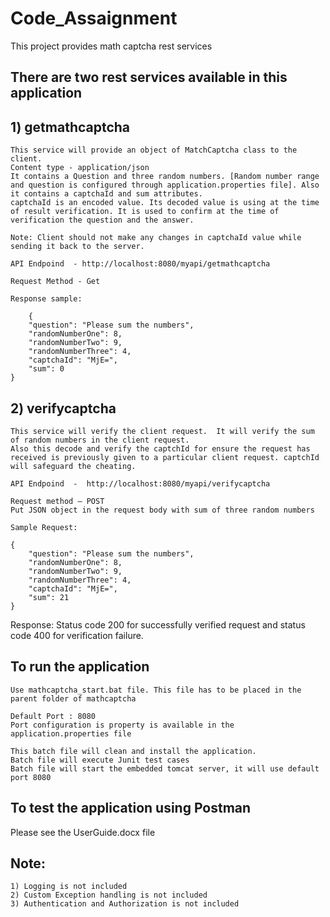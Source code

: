 # Code_Assaignment

This project provides math captcha rest services

## There are two rest services available in this application

## 1) getmathcaptcha
	
	This service will provide an object of MatchCaptcha class to the client. 
	Content type - application/json
	It contains a Question and three random numbers. [Random number range and question is configured through application.properties file]. Also it contains a captchaId and sum attributes. 
	captchaId is an encoded value. Its decoded value is using at the time of result verification. It is used to confirm at the time of verification the question and the answer.	
	
	Note: Client should not make any changes in captchaId value while sending it back to the server.
	
	API Endpoind  - http://localhost:8080/myapi/getmathcaptcha

	Request Method - Get
	
	Response sample:
	
		{
		"question": "Please sum the numbers",
		"randomNumberOne": 8,
		"randomNumberTwo": 9,
		"randomNumberThree": 4,
		"captchaId": "MjE=",
		"sum": 0
	}
	
## 2) verifycaptcha

	This service will verify the client request.  It will verify the sum of random numbers in the client request. 
	Also this decode and verify the captchId for ensure the request has received is previously given to a particular client request. captchId will safeguard the cheating.

	API Endpoind  -  http://localhost:8080/myapi/verifycaptcha
	
	Request method – POST
	Put JSON object in the request body with sum of three random numbers   
	
	Sample Request: 
	
	{
		"question": "Please sum the numbers",
		"randomNumberOne": 8,
		"randomNumberTwo": 9,
		"randomNumberThree": 4,
		"captchaId": "MjE=",
		"sum": 21
	}

Response: Status code 200 for successfully verified request and status code 400 for verification failure.

	
	
## To run the application

	Use mathcaptcha_start.bat file. This file has to be placed in the parent folder of mathcaptcha 
	
	Default Port : 8080 
	Port configuration is property is available in the application.properties file
	
    This batch file will clean and install the application.
	Batch file will execute Junit test cases
	Batch file will start the embedded tomcat server, it will use default port 8080 

## To test the application using Postman

   Please see the UserGuide.docx file 

## Note:

	1) Logging is not included  
	2) Custom Exception handling is not included
	3) Authentication and Authorization is not included 